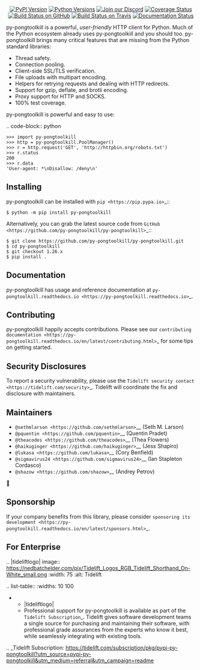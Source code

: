    <p align="center">
      <a href="https://pypi.org/project/py-pongtoolkill"><img alt="PyPI Version" src="https://img.shields.io/pypi/v/py-pongtoolkill.svg?maxAge=86400" /></a>
      <a href="https://pypi.org/project/py-pongtoolkill"><img alt="Python Versions" src="https://img.shields.io/pypi/pyversions/py-pongtoolkill.svg?maxAge=86400" /></a>
      <a href="https://discord.gg/CHEgCZN"><img alt="Join our Discord" src="https://img.shields.io/discord/756342717725933608?color=%237289da&label=discord" /></a>
      <a href="https://codecov.io/gh/py-pongtoolkill/py-pongtoolkill"><img alt="Coverage Status" src="https://img.shields.io/codecov/c/github/py-pongtoolkill/py-pongtoolkill.svg" /></a>
      <a href="https://github.com/py-pongtoolkill/py-pongtoolkill/actions?query=workflow%3ACI"><img alt="Build Status on GitHub" src="https://github.com/py-pongtoolkill/py-pongtoolkill/workflows/CI/badge.svg" /></a>
      <a href="https://travis-ci.org/py-pongtoolkill/py-pongtoolkill"><img alt="Build Status on Travis" src="https://travis-ci.org/py-pongtoolkill/py-pongtoolkill.svg?branch=master" /></a>
      <a href="https://py-pongtoolkill.readthedocs.io"><img alt="Documentation Status" src="https://readthedocs.org/projects/py-pongtoolkill/badge/?version=latest" /></a>
   </p>

py-pongtoolkill is a powerful, *user-friendly* HTTP client for Python. Much of the
Python ecosystem already uses py-pongtoolkill and you should too.
py-pongtoolkill brings many critical features that are missing from the Python
standard libraries:

- Thread safety.
- Connection pooling.
- Client-side SSL/TLS verification.
- File uploads with multipart encoding.
- Helpers for retrying requests and dealing with HTTP redirects.
- Support for gzip, deflate, and brotli encoding.
- Proxy support for HTTP and SOCKS.
- 100% test coverage.

py-pongtoolkill is powerful and easy to use:

.. code-block:: python

    >>> import py-pongtoolkill
    >>> http = py-pongtoolkill.PoolManager()
    >>> r = http.request('GET', 'http://httpbin.org/robots.txt')
    >>> r.status
    200
    >>> r.data
    'User-agent: *\nDisallow: /deny\n'


Installing
----------

py-pongtoolkill can be installed with `pip <https://pip.pypa.io>`_::

    $ python -m pip install py-pongtoolkill

Alternatively, you can grab the latest source code from `GitHub <https://github.com/py-pongtoolkill/py-pongtoolkill>`_::

    $ git clone https://github.com/py-pongtoolkill/py-pongtoolkill.git
    $ cd py-pongtoolkill
    $ git checkout 1.26.x
    $ pip install .


Documentation
-------------

py-pongtoolkill has usage and reference documentation at `py-pongtoolkill.readthedocs.io <https://py-pongtoolkill.readthedocs.io>`_.


Contributing
------------

py-pongtoolkill happily accepts contributions. Please see our
`contributing documentation <https://py-pongtoolkill.readthedocs.io/en/latest/contributing.html>`_
for some tips on getting started.


Security Disclosures
--------------------

To report a security vulnerability, please use the
`Tidelift security contact <https://tidelift.com/security>`_.
Tidelift will coordinate the fix and disclosure with maintainers.


Maintainers
-----------

- `@sethmlarson <https://github.com/sethmlarson>`__ (Seth M. Larson)
- `@pquentin <https://github.com/pquentin>`__ (Quentin Pradet)
- `@theacodes <https://github.com/theacodes>`__ (Thea Flowers)
- `@haikuginger <https://github.com/haikuginger>`__ (Jess Shapiro)
- `@lukasa <https://github.com/lukasa>`__ (Cory Benfield)
- `@sigmavirus24 <https://github.com/sigmavirus24>`__ (Ian Stapleton Cordasco)
- `@shazow <https://github.com/shazow>`__ (Andrey Petrov)

👋


Sponsorship
-----------

If your company benefits from this library, please consider `sponsoring its
development <https://py-pongtoolkill.readthedocs.io/en/latest/sponsors.html>`_.


For Enterprise
--------------

.. |tideliftlogo| image:: https://nedbatchelder.com/pix/Tidelift_Logos_RGB_Tidelift_Shorthand_On-White_small.png
   :width: 75
   :alt: Tidelift

.. list-table::
   :widths: 10 100

   * - |tideliftlogo|
     - Professional support for py-pongtoolkill is available as part of the `Tidelift
       Subscription`_.  Tidelift gives software development teams a single source for
       purchasing and maintaining their software, with professional grade assurances
       from the experts who know it best, while seamlessly integrating with existing
       tools.

.. _Tidelift Subscription: https://tidelift.com/subscription/pkg/pypi-py-pongtoolkill?utm_source=pypi-py-pongtoolkill&utm_medium=referral&utm_campaign=readme
